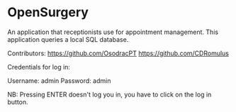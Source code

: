 # OpenSurgery
An application that receptionists use for appointment management. This application queries a local SQL database.

Contributors:
https://github.com/OsodracPT
https://github.com/CDRomulus


Credentials for log in:

Username: admin
Password: admin

NB: Pressing ENTER doesn't log you in, you have to click on the log in button.
